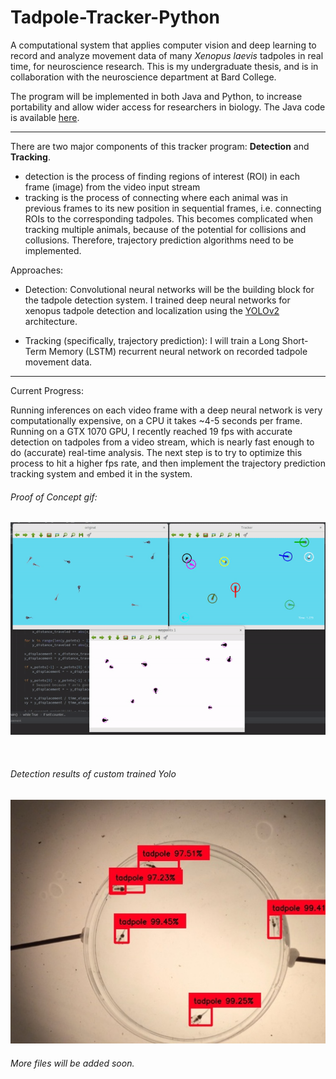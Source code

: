 # Tadpole-Tracker-Python
A computational system that applies computer vision and deep learning to record and analyze movement data of many *Xenopus laevis* tadpoles in real time, for neuroscience research. This is my undergraduate thesis, and is in collaboration with the neuroscience department at Bard College.

The program will be implemented in both Java and Python, to increase portability and allow wider access for researchers in biology. The Java code is available [here](https://github.com/alexander-hamme/Tadpole-Tracker).

-----

There are two major components of this tracker program: **Detection** and **Tracking**.
  * detection is the process of finding regions of interest (ROI) in each frame (image) from the video input stream
  * tracking is the process of connecting where each animal was in previous frames to its new position in sequential frames, 
    i.e. connecting ROIs to the corresponding tadpoles. This becomes complicated when tracking multiple animals, because of the potential for collisions and collusions. Therefore, trajectory prediction algorithms need to be implemented.

Approaches:

  * Detection: Convolutional neural networks will be the building block for the tadpole detection system. I trained deep neural networks for xenopus tadpole detection and localization using the [YOLOv2](https://pjreddie.com/darknet/yolov2/) architecture.

  * Tracking (specifically, trajectory prediction): I will train a Long Short-Term Memory (LSTM) recurrent neural network on recorded tadpole movement data. 

-----

Current Progress:

Running inferences on each video frame with a deep neural network is very computationally expensive, on a CPU it takes ~4-5 seconds per frame. Running on a GTX 1070 GPU, I recently reached 19 fps with accurate detection on tadpoles from a video stream, which is nearly fast enough to do (accurate) real-time analysis. The next step is to try to optimize this process to hit a higher fps rate, and then implement the trajectory prediction tracking system and embed it in the system.


###### Proof of Concept gif:

![Uh oh, it appears the gif didn't load. Please find the gif in the images folder of this repositiory.](/images/proof_of_concept.gif?raw=true "Proof of Concept")

<br>

###### Detection results of custom trained Yolo

![Uh oh, it appears the gif didn't load. Please find it as "yolo_detections.jpg" in the images folder of this repositiory.](/images/yolo_detections.jpg?raw=true "Detection Results")

###### More files will be added soon.
